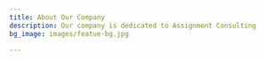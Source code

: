```yaml
---
title: About Our Company
description: Our company is dedicated to Assignment Consulting
bg_image: images/featue-bg.jpg

---
```

